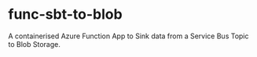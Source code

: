 # func-sbt-to-blob
A containerised Azure Function App to Sink data from a Service Bus Topic to Blob Storage.
